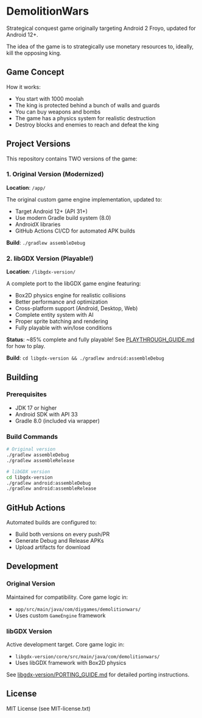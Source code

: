 # DemolitionWars

Strategical conquest game originally targeting Android 2 Froyo, updated for Android 12+.

The idea of the game is to strategically use monetary resources to, ideally, kill the opposing king.

## Game Concept

How it works:
- You start with 1000 moolah
- The king is protected behind a bunch of walls and guards
- You can buy weapons and bombs
- The game has a physics system for realistic destruction
- Destroy blocks and enemies to reach and defeat the king

## Project Versions

This repository contains TWO versions of the game:

### 1. Original Version (Modernized)
**Location**: `/app/`

The original custom game engine implementation, updated to:
- Target Android 12+ (API 31+)
- Use modern Gradle build system (8.0)
- AndroidX libraries
- GitHub Actions CI/CD for automated APK builds

**Build**: `./gradlew assembleDebug`

### 2. libGDX Version (Playable!)
**Location**: `/libgdx-version/`

A complete port to the libGDX game engine featuring:
- Box2D physics engine for realistic collisions
- Better performance and optimization
- Cross-platform support (Android, Desktop, Web)
- Complete entity system with AI
- Proper sprite batching and rendering
- Fully playable with win/lose conditions

**Status**: ~85% complete and fully playable! See [PLAYTHROUGH_GUIDE.md](libgdx-version/PLAYTHROUGH_GUIDE.md) for how to play.

**Build**: `cd libgdx-version && ./gradlew android:assembleDebug`

## Building

### Prerequisites
- JDK 17 or higher
- Android SDK with API 33
- Gradle 8.0 (included via wrapper)

### Build Commands

```bash
# Original version
./gradlew assembleDebug
./gradlew assembleRelease

# libGDX version
cd libgdx-version
./gradlew android:assembleDebug
./gradlew android:assembleRelease
```

## GitHub Actions

Automated builds are configured to:
- Build both versions on every push/PR
- Generate Debug and Release APKs
- Upload artifacts for download

## Development

### Original Version
Maintained for compatibility. Core game logic in:
- `app/src/main/java/com/diygames/demolitionwars/`
- Uses custom `GameEngine` framework

### libGDX Version
Active development target. Core game logic in:
- `libgdx-version/core/src/main/java/com/demolitionwars/`
- Uses libGDX framework with Box2D physics

See [libgdx-version/PORTING_GUIDE.md](libgdx-version/PORTING_GUIDE.md) for detailed porting instructions.

## License

MIT License (see MIT-license.txt)
